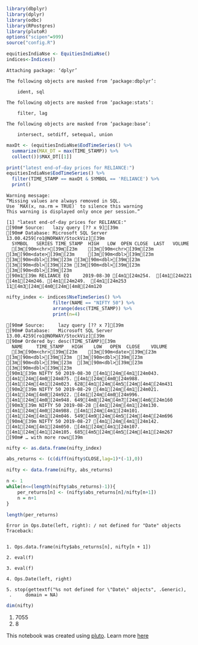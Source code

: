 ```R
library(dbplyr)
library(dplyr)
library(odbc)
library(RPostgres)
library(plutoR)
options("scipen"=999)
source("config.R")

equitiesIndiaNse <- EquitiesIndiaNse()
indices<-Indices()
```

    
    Attaching package: ‘dplyr’
    
    The following objects are masked from ‘package:dbplyr’:
    
        ident, sql
    
    The following objects are masked from ‘package:stats’:
    
        filter, lag
    
    The following objects are masked from ‘package:base’:
    
        intersect, setdiff, setequal, union
    



```R
maxDt <- (equitiesIndiaNse$EodTimeSeries() %>%
  summarize(MAX_DT = max(TIME_STAMP)) %>%
  collect())$MAX_DT[[1]]

print("latest end-of-day prices for RELIANCE:")
equitiesIndiaNse$EodTimeSeries() %>%
  filter(TIME_STAMP == maxDt & SYMBOL == 'RELIANCE') %>%
  print()
```

    Warning message:
    “Missing values are always removed in SQL.
    Use `MAX(x, na.rm = TRUE)` to silence this warning
    This warning is displayed only once per session.”

    [1] "latest end-of-day prices for RELIANCE:"
    [90m# Source:   lazy query [?? x 9][39m
    [90m# Database: Microsoft SQL Server 13.00.4259[ro1@NORWAY/StockViz][39m
      SYMBOL   SERIES TIME_STAMP  HIGH   LOW  OPEN CLOSE  LAST   VOLUME
      [3m[90m<chr>[39m[23m    [3m[90m<chr>[39m[23m  [3m[90m<date>[39m[23m     [3m[90m<dbl>[39m[23m [3m[90m<dbl>[39m[23m [3m[90m<dbl>[39m[23m [3m[90m<dbl>[39m[23m [3m[90m<dbl>[39m[23m    [3m[90m<dbl>[39m[23m
    [90m1[39m RELIANCE EQ     2019-08-30 [4m1[24m254.  [4m1[24m221 [4m1[24m246. [4m1[24m249.  [4m1[24m253 11[4m3[24m[4m0[24m[4m8[24m120



```R
nifty_index <- indices$NseTimeSeries() %>%
                 filter(NAME == "NIFTY 50") %>%  
                 arrange(desc(TIME_STAMP)) %>%
                 print(n=4)
```

    [90m# Source:     lazy query [?? x 7][39m
    [90m# Database:   Microsoft SQL Server 13.00.4259[ro1@NORWAY/StockViz][39m
    [90m# Ordered by: desc(TIME_STAMP)[39m
      NAME     TIME_STAMP   HIGH    LOW   OPEN  CLOSE    VOLUME
      [3m[90m<chr>[39m[23m    [3m[90m<date>[39m[23m      [3m[90m<dbl>[39m[23m  [3m[90m<dbl>[39m[23m  [3m[90m<dbl>[39m[23m  [3m[90m<dbl>[39m[23m     [3m[90m<dbl>[39m[23m
    [90m1[39m NIFTY 50 2019-08-30 [4m1[24m[4m1[24m043. [4m1[24m[4m0[24m875. [4m1[24m[4m0[24m988. [4m1[24m[4m1[24m023. 628[4m1[24m[4m5[24m[4m4[24m431
    [90m2[39m NIFTY 50 2019-08-29 [4m1[24m[4m1[24m021. [4m1[24m[4m0[24m922. [4m1[24m[4m0[24m996. [4m1[24m[4m0[24m948. 649[4m8[24m[4m7[24m[4m6[24m160
    [90m3[39m NIFTY 50 2019-08-28 [4m1[24m[4m1[24m130. [4m1[24m[4m0[24m988. [4m1[24m[4m1[24m101. [4m1[24m[4m1[24m046. 549[4m9[24m[4m5[24m[4m4[24m696
    [90m4[39m NIFTY 50 2019-08-27 [4m1[24m[4m1[24m142. [4m1[24m[4m1[24m050. [4m1[24m[4m1[24m107. [4m1[24m[4m1[24m105. 685[4m5[24m[4m5[24m[4m1[24m267
    [90m# … with more rows[39m



```R
nifty <- as.data.frame(nifty_index)
```


```R
abs_returns <- (c(diff(nifty$CLOSE,lag=1)*(-1),0)) 

nifty <- data.frame(nifty, abs_returns)

n <- 1
while(n<=(length(nifty$abs_returns)-1)){
    per_returns[n] <- (nifty$abs_returns[n]/nifty[n+1])
    n = n+1
}

length(per_returns)
```


    Error in Ops.Date(left, right): / not defined for "Date" objects
    Traceback:


    1. Ops.data.frame(nifty$abs_returns[n], nifty[n + 1])

    2. eval(f)

    3. eval(f)

    4. Ops.Date(left, right)

    5. stop(gettextf("%s not defined for \"Date\" objects", .Generic), 
     .     domain = NA)



```R
dim(nifty)
```


<ol class=list-inline>
	<li>7055</li>
	<li>8</li>
</ol>



This notebook was created using [pluto](http://pluto.studio). Learn more [here](https://github.com/shyams80/pluto)
